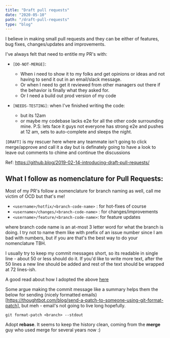 ```yaml
---
title: "Draft pull requests"
date: "2020-05-10"
path: "/draft-pull-requests"
type: "blog"
---
```


I believe in making small pull requests and they can be either of features, bug fixes, changes/updates and improvements.

I've always felt that need to entitle my PR's with:

- `[DO-NOT-MERGE]`:

  - When i need to show it to my folks and get opinions or ideas and not having to send it out in an email/slack message.
  - Or when I need to get it reviewed from other managers out there if the behavior is finally what they asked for.
  - Or I need a build out prod version of my code

- `[NEEDS-TESTING]`: when I've finished writing the code:
  - but its 12am
  - or maybe my codebase lacks e2e for all the other code surrounding mine.
    P.S: lets face it guys not everyone has strong e2e and pushes at 12 am, sets to auto-complete and sleeps the night.

`[DRAFT]` is my rescuer here where any teammate isn't going to click merge/approve and call it a day but is definately going to have a look to leave out comments to chime and continue the discussions

Ref: https://github.blog/2019-02-14-introducing-draft-pull-requests/

## What I follow as nomenclature for Pull Requests:

Most of my PR's follow a nomenclature for branch naming as well, call me victim of OCD but that's me!

- `<username>/hotfix/<branch-code-name>` : for hot-fixes of course
- `<username>/changes/<branch-code-name>` : for changes/improvements
- `<username>/feature/<branch-code-name>`: for feature updates

where branch code name is an at-most 3 letter word for what the branch is doing. I try not to name them like with prefix of an issue number since I am bad with numbers, but if you are that's the best way to do your nomenclature TBH.

I usually try to keep my commit messages short, so its readable in single line - about 50 or less should do it. If you'd like to write more text, after the 50 lines a new line should be added and rest of the text should be wrapped at 72 lines-ish.

A good read about how I adopted the above [here](https://tbaggery.com/2008/04/19/a-note-about-git-commit-messages.html)

Some argue making the commit message like a summary helps them the below for sending (nicely formatted emails)[https://thoughtbot.com/blog/send-a-patch-to-someone-using-git-format-patch], but meh - email's not going to live long hopefully.

```
git format-patch <branch> --stdout
```

Adopt **rebase**. It seems to keep the history clean, coming from the **merge** guy who used merge for several years now :)
